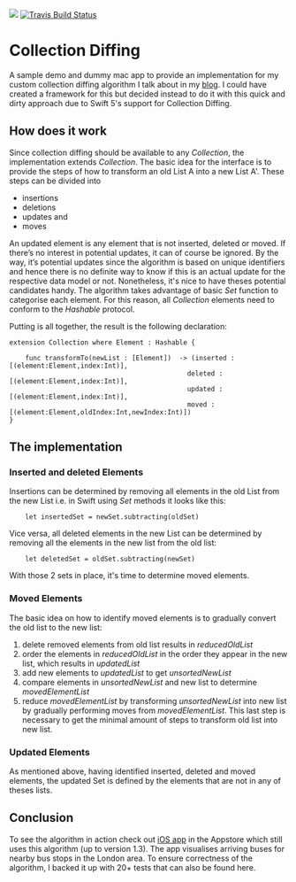 ![](https://img.shields.io/badge/Swift-5-orange.svg)
[![Travis Build Status](https://api.travis-ci.org/fsaar/CollectionDiffing.svg?branch=master)](https://travis-ci.org/fsaar/CollectionDiffing) 

# Collection Diffing

A sample demo and dummy mac app to provide an implementation for my custom collection diffing algorithm I talk about in my [blog](https://www.allaboutswift.com).
I could have created a framework for this but decided instead to do it with this quick and dirty approach due to Swift 5's support for Collection Diffing. 

## How does it work

Since collection diffing should be available to any *Collection*, the implementation extends *Collection*. The basic idea for the interface is to provide the steps of how to transform an old List A into a new List A'. These steps can be divided into

- insertions
- deletions
- updates and
- moves

An updated element is any element that is not inserted, deleted or moved. If there’s no interest in potential updates, it can of course be ignored. By the way, it’s potential updates since the algorithm is based on unique identifiers and hence there is no definite way to know if this is an actual update for the respective data model or not. Nonetheless, it's nice to have theses potential candidates handy. 
The algorithm takes advantage of basic *Set* function to categorise each element. For this reason, all *Collection* elements need to conform to the *Hashable* protocol.


Putting is all together, the result is the following declaration:

~~~
extension Collection where Element : Hashable {
        
    func transformTo(newList : [Element])  -> (inserted :[(element:Element,index:Int)],
   											 deleted : [(element:Element,index:Int)],
    										 updated : [(element:Element,index:Int)],
    										 moved : [(element:Element,oldIndex:Int,newIndex:Int)])
}
~~~

## The implementation
### Inserted and deleted Elements

Insertions can be determined by removing all elements in the old List from the new List i.e. in Swift using *Set* methods it looks like this:

~~~
	let insertedSet = newSet.subtracting(oldSet)
~~~
Vice versa, all deleted elements in the new List can be determined by removing all the elements in the new list from the old list:

~~~
	let deletedSet = oldSet.subtracting(newSet)
~~~

With those 2 sets in place, it's time to determine moved elements.

### Moved Elements

The basic idea on how to identify moved elements is to gradually convert the old list to the new list:

1. delete removed elements from old list results in *reducedOldList*
2. order the elements in *reducedOldList* in the order they appear in the new list, which results in *updatedList*
3. add new elements to *updatedList* to get *unsortedNewList*
4. compare elements in *unsortedNewList* and new list to determine *movedElementList*
5. reduce *movedElementList* by transforming *unsortedNewList* into new list by gradually performing moves from *movedElementList*. This last step is necessary to get the minimal amount of steps to transform old list into new list.

### Updated Elements

As mentioned above, having identified inserted, deleted and moved elements, the updated Set is defined by the elements that are not in any of theses lists.

## Conclusion

To see the algorithm in action check out [iOS app](https://apps.apple.com/gb/app/bus-stops/id1177594684) in the Appstore which still uses this algorithm (up to version 1.3). The app visualises arriving buses for nearby bus stops in the London area.
To ensure correctness of the algorithm, I backed it up with 20+ tests that can also be found here. 


